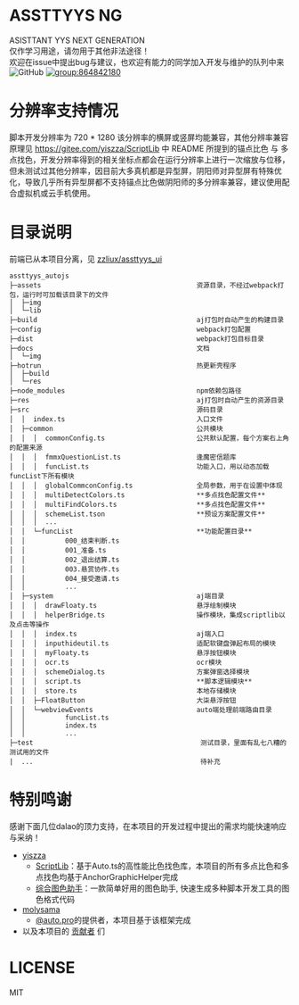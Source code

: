 # ASSTTYYS NG
ASISTTANT YYS NEXT GENERATION<br/>
仅作学习用途，请勿用于其他非法途径！<br/>
欢迎在issue中提出bug与建议，也欢迎有能力的同学加入开发与维护的队列中来<br/>
![GitHub](https://img.shields.io/github/license/zzliux/assttyys_autojs)
[![group:864842180](https://img.shields.io/badge/group-864842180-blue)](https://qm.qq.com/q/H852T6N0OG)


# 分辨率支持情况
脚本开发分辨率为 720 * 1280 该分辨率的横屏或竖屏均能兼容，其他分辨率兼容原理见 <https://gitee.com/yiszza/ScriptLib> 中 README 所提到的锚点比色 与 多点找色，开发分辨率得到的相关坐标点都会在运行分辨率上进行一次缩放与位移，但未测试过其他分辨率，因目前大多真机都是异型屏，阴阳师对异型屏有特殊优化，导致几乎所有异型屏都不支持锚点比色做阴阳师的多分辨率兼容，建议使用配合虚拟机或云手机使用。

# 目录说明
前端已从本项目分离，见 [zzliux/assttyys_ui](https://github.com/zzliux/assttyys_ui)
```
assttyys_autojs
├─assets                                       资源目录，不经过webpack打包，运行时可加载该目录下的文件
│  ├─img                                       
│  └─lib
├─build                                        aj打包时自动产生的构建目录
├─config                                       webpack打包配置
├─dist                                         webpack打包目标目录
├─docs                                         文档
│  └─img
├─hotrun                                       热更新壳程序
│  ├─build
│  └─res
├─node_modules                                 npm依赖包路径
├─res                                          aj打包时自动产生的资源目录
├─src                                          源码目录
│  │  index.ts                                 入口文件
│  ├─common                                    公共模块
│  │  │  commonConfig.ts                       公共默认配置，每个方案右上角的配置来源
│  │  │  fmmxQuestionList.ts                   逢魔密信题库
│  │  │  funcList.ts                           功能入口，用以动态加载funcList下所有模块
│  │  │  globalCommconConfig.ts                全局参数，用于在设置中体现
│  │  │  multiDetectColors.ts                  **多点找色配置文件**
│  │  │  multiFindColors.ts                    **多点找色配置文件**
│  │  │  schemeList.tson                       **预设方案配置文件**
│  │  │  ...
│  │  └─funcList                               **功能配置目录**
│  │          000_结束判断.ts
│  │          001_准备.ts
│  │          002_退出结算.ts
│  │          003.悬赏协作.ts
│  │          004_接受邀请.ts
│  │          ...
│  ├─system                                    aj端目录
│  │  │  drawFloaty.ts                         悬浮绘制模块
│  │  │  helperBridge.ts                       操作模块，集成scriptlib以及点击等操作
│  │  │  index.ts                              aj端入口
│  │  │  inputhideutil.ts                      适配软键盘弹起布局的模块
│  │  │  myFloaty.ts                           悬浮按钮模块
│  │  │  ocr.ts                                ocr模块
│  │  │  schemeDialog.ts                       方案弹窗选择模块
│  │  │  script.ts                             **脚本逻辑模块**
│  │  │  store.ts                              本地存储模块
│  │  ├─FloatButton                            大柒悬浮按钮
│  │  └─webviewEvents                          auto端处理前端路由目录
│  │          funcList.ts
│  │          index.ts
│  │          ...
├─test                                          测试目录，里面有乱七八糟的测试用的文件
|  ...                                          待补充
```

# 特别鸣谢
感谢下面几位dalao的顶力支持，在本项目的开发过程中提出的需求均能快速响应与采纳！
- [yiszza](https://gitee.com/yiszza)
  - [ScriptLib](https://gitee.com/yiszza/ScriptLib)：基于Auto.ts的高性能比色找色库，本项目的所有多点比色和多点找色均基于AnchorGraphicHelper完成
  - [综合图色助手](https://gitee.com/yiszza/ScriptGraphicHelper)：一款简单好用的图色助手, 快速生成多种脚本开发工具的图色格式代码
- [molysama](https://github.com/molysama)
  - [@auto.pro](https://github.com/molysama/auto.pro)的提供者，本项目基于该框架完成
- 以及本项目的 [贡献者](https://github.com/zzliux/assttyys_autojs/graphs/contributors) 们

# LICENSE
MIT
